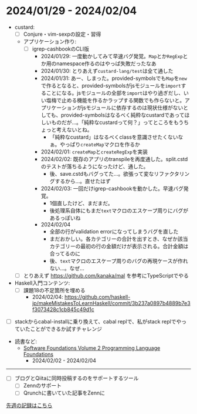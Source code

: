 # 2024/01/29 - 2024/02/04

- custard:
    - [ ] Conjure・vim-sexpの設定・習得
    - アプリケーション作り:
        - [ ] igrep-cashbookのCLI版
            - 2024/01/29: 一度動かしてみて早速バグ発覚。`Map`とか`RegExp`とか用のnamespace作るのはやっぱ失敗だったなあ
            - 2024/01/30: とりあえず`custard-lang/test`は全て通した
            - 2024/01/31: あー、しまった。provided-symbolsでも`Map`を`new`で作るとなると、provided-symbolsがjsモジュールを`import`することになる。jsモジュールの全部を`import`はやり過ぎだし、いい塩梅で止める機能を作るかラップする関数でも作らないと。アプリケーションがjsモジュールに依存するのは現状仕様がないとしても、provided-symbolsはなるべく純粋なcustardであってほしいものだが...。「純粋なcustardって何？」ってところをもうちょっと考えないとね。
                - 「純粋なcustard」はなるべくclassを意識させたくないなぁ。やっぱり`createMap`マクロを作るか
            - 2024/02/01: `createMap`と`createRegExp`を実装
            - 2024/02/02: 既存のアプリのtranspileを再度通した。split.cstdのテストが落ちるようになったけど、通した。
                - 後、save.cstdもバグってた...。欲張って変なリファクタリングするから...。直せたはず
            - 2024/02/03: 一回だけigrep-cashbookを動かした。早速バグ発覚。
                - 1個直したけど、まだまだ。
                - 後処理系自体にもまだ`text`マクロのエスケープ周りにバグがあるっぽいね
            - 2024/02/04
                - 全部の行がvalidation errorになってしまうバグを直した
                - まだおかしい。各カテゴリーの合計を出すとき、なぜか該当カテゴリーの最初の行の金額だけが表示される。合計金額は合ってるのに
                - 後、`text`マクロのエスケープ周りのバグの再現ケースが作れない...。なぜ...
    - [ ] とりあえず <https://github.com/kanaka/mal> を参考にTypeScriptでやる
- Haskell入門コンテンツ:
    - [ ] 課題18の不足箇所を埋める
        - 2024/02/04: <https://github.com/haskell-jp/makeMistakesToLearnHaskell/commit/3b237a0897b4889b7e3f3073428c1cb845c49d1c>
- [ ] stackからcabal-installに乗り換えて、cabal replで、私がstack replでやっていたことができるか試すチャレンジ
- 読書など:
    - [Software Foundations Volume 2 Programming Language Foundations](https://softwarefoundations.cis.upenn.edu/plf-current/index.html)
        - 2024/02/02 - 2024/02/04

------

- [ ] ブログとQiitaに同時投稿するのをサポートするツール
    - [ ] Zennのサポート
    - [ ] Qrunchに書いていた記事をZennに

[先週の記録はこちら](https://github.com/igrep/daily-commits/blob/d347ffe15044cb2f7df775fda42521037bd1a2d9/yesterday.md)
